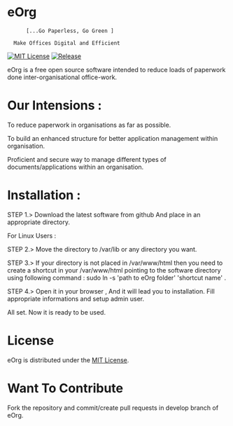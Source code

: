 #                     eOrg

          [...Go Paperless, Go Green ]

	  Make Offices Digital and Efficient

[![MIT License](https://img.shields.io/badge/license-MIT-blue.svg?style=flat)](https://github.com/pkgodara/eOrg/blob/master/LICENSE) 
[![Release](https://img.shields.io/badge/release--blue.svg)](https://github.com/pkgodara/eOrg/releases/latest)

eOrg is a free open source software intended to reduce loads of paperwork done inter-organisational office-work.


# Our Intensions :


To reduce paperwork in organisations as far as possible.

To build an enhanced structure for better application management within organisation.

Proficient and secure way to manage different types of documents/applications within an organisation.

# Installation :

STEP 1.> Download the latest software from github And place in an appropriate directory.

For Linux Users :

STEP 2.> Move the directory to /var/lib or any directory you want.

STEP 3.> If your directory is not placed in /var/www/html then you need to create a shortcut in your /var/www/html pointing to the software directory using following command : sudo ln -s 'path to eOrg folder' 'shortcut name' .

STEP 4.> Open it in your browser , And it will lead you to installation. Fill appropriate informations and setup admin user.

All set. Now it is ready to be used.


# License
eOrg is distributed under the [MIT License](http://opensource.org/licenses/MIT).


# Want To Contribute

Fork the repository and commit/create pull requests in develop branch of eOrg.
